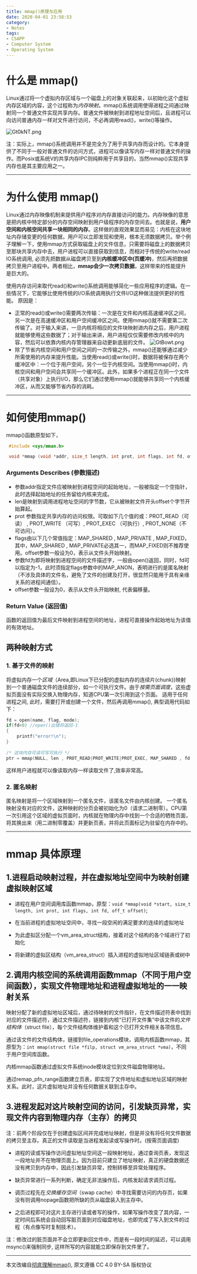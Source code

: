 ```yaml
---
title: mmap()原理与应用
date: 2020-04-01 23:58:53 
category: 
- Notes
tags: 
- CSAPP 
- Computer System
- Operating System
---
```


# 什么是 mmap()
Linux通过将一个虚拟内存区域与一个磁盘上的对象关联起来，以初始化这个虚拟内存区域的内容，这个过程称为*内存映射*。mmap()系统调用使得进程之间通过映射同一个普通文件实现共享内存。普通文件被映射到进程地址空间后，且进程可以向访问普通内存一样对文件进行访问，不必再调用read()，write()等操作。

![Gt0kNT.png](https://s1.ax1x.com/2020/04/02/Gt0kNT.png)

注：实际上，mmap()系统调用并不是完全为了用于共享内存而设计的。它本身提供了不同于一般对普通文件的访问方式，进程可以像读写内存一样对普通文件的操作。而Posix或系统V的共享内存IPC则纯粹用于共享目的，当然mmap()实现共享内存也是其主要应用之一。  

---
# 为什么使用 mmap()

Linux通过内存映像机制来提供用户程序对内存直接访问的能力。内存映像的意思是把内核中特定部分的内存空间映射到用户级程序的内存空间去。也就是说，**用户空间和内核空间共享一块相同的内存**。这样做的直观效果显而易见：内核在这块地址内存储变更的任何数据，用户可以立即发现和使用，根本无须数据拷贝。举个例子理解一下，使用mmap方式获取磁盘上的文件信息，只需要将磁盘上的数据拷贝至那块共享内存中去，用户进程可以直接获取到信息，而相对于传统的write/read　IO系统调用, 必须先把数据从磁盘拷贝至到**内核缓冲区中(页缓冲)**，然后再把数据拷贝至用户进程中。两者相比，**mmap会少一次拷贝数据**，这样带来的性能提升是巨大的。

使用内存访问来取代read()和write()系统调用能够简化一些应用程序的逻辑。在一些情况下，它能够比使用传统的I/O系统调用执行文件I/O这种做法提供更好的性能。
原因是：

- 正常的read()或write()需要两次传输：一次是在文件和内核高速缓冲区之间，另一次是在高速缓冲区和用户空间缓冲区之间。使用mmap()就不需要第二次传输了。对于输入来讲，一旦内核将相应的文件块映射进内存之后，用户进程就能够使用这些数据了；对于输出来讲，用户进程仅仅需要修改内核中的内容，然后可以依靠内核内存管理器来自动更新底层的文件。
![GtBowt.png](https://s1.ax1x.com/2020/04/02/GtBowt.png)
- 除了节省内核空间和用户空间之间的一次传输之外，mmap()还能够通过减少所需使用的内存来提升性能。当使用read()或write()时，数据将被保存在两个缓冲区中：一个位于用户空间，另个一位于内核空间。当使用mmap()时，内核空间和用户空间会共享同一个缓冲区。此外，如果多个进程正在同一个文件（共享对象）上执行I/O，那么它们通过使用mmap()就能够共享同一个内核缓冲区，从而又能够节省内存的消耗。

---
# 如何使用mmap()
mmap()函数原型如下，
```C
 #include <sys/mman.h>

 void *mmap (void *addr, size_t length, int prot, int flags, int fd, off_t offset);
```

### Arguments Describes (参数描述)

- 参数addr指定文件应被映射到进程空间的起始地址，一般被指定一个空指针，此时选择起始地址的任务留给内核来完成。
- len是映射到调用进程地址空间的字节数，它从被映射文件开头offset个字节开始算起。
- prot 参数指定共享内存的访问权限。可取如下几个值的或：PROT_READ（可读） , PROT_WRITE （可写）, PROT_EXEC （可执行）, PROT_NONE（不可访问）。
- flags由以下几个常值指定：MAP_SHARED , MAP_PRIVATE , MAP_FIXED，其中，MAP_SHARED , MAP_PRIVATE必选其一，而MAP_FIXED则不推荐使用。offset参数一般设为0，表示从文件头开始映射。
- 参数fd为即将映射到进程空间的文件描述字，一般由open()返回，同时，fd可以指定为-1，此时须指定flags参数中的MAP_ANON，表明进行的是匿名映射（不涉及具体的文件名，避免了文件的创建及打开，很显然只能用于具有亲缘关系的进程间通信）。
- offset参数一般设为0，表示从文件头开始映射, 代表偏移量。
  
### Return Value (返回值)

函数的返回值为最后文件映射到进程空间的地址，进程可直接操作起始地址为该值的有效地址。

## 两种映射方式

### 1. 基于文件的映射

将虚拟内存一个*区域*（Area,即Linux下已分配的虚拟内存的连续片(chunk))映射到一个普通磁盘文件的连续部分，如一个可执行文件。由于*按需页面调度*，这些虚拟页面没有实际交换入物理内存，知道CPU第一次引用到这个页面。
适用于任何进程之间, 此时，需要打开或创建一个文件，然后再调用mmap(), 典型调用代码如下：

```C
fd = open(name, flag, mode);
if(fd<0) //open()出错将返回-1
{
	printf("error!\n");
}
        
/* 这块内存可读可写可执行 */
ptr = mmap(NULL, len , PROT_READ|PROT_WRITE|PROT_EXEC, MAP_SHARED , fd , 0); 
```

这样用户进程就可以像读取内存一样读取文件了,效率非常高。

### 2. 匿名映射

匿名映射是将一个区域映射到一个匿名文件，该匿名文件由内核创建。
一个匿名映射没有对应的文件，这种映射的分页会被初始化为0（请求二进制零）。CPU第一次引用这个区域的虚拟页面时，内核就在物理内存中找到一个合适的牺牲页面，将其换出来（用二进制零覆盖）并更新页表，并将此页面标记为驻留在内存中的。  

---
# mmap 具体原理

## 1.进程启动映射过程，并在虚拟地址空间中为映射创建虚拟映射区域

- 进程在用户空间调用库函数mmap，原型：`void *mmap(void *start, size_t length, int prot, int flags, int fd, off_t offset)`;

- 在当前进程的虚拟地址空间中，寻找一段空闲的满足要求的连续的虚拟地址

- 为此虚拟区分配一个vm_area_struct结构，接着对这个结构的各个域进行了初始化

- 将新建的虚拟区结构（vm_area_struct）插入进程的虚拟地址区域链表或树中
  
## 2.调用内核空间的系统调用函数mmap（不同于用户空间函数），实现文件物理地址和进程虚拟地址的一一映射关系

映射分配了新的虚拟地址区域后，通过待映射的文件指针，在文件描述符表中找到对应的文件描述符，通过文件描述符，链接到内核“已打开文件集”中该文件的*文件结构体*（struct file），每个文件结构体维护着和这个已打开文件相关各项信息。

通过该文件的文件结构体，链接到file_operations模块，调用内核函数mmap，其原型为：`int mmap(struct file *filp, struct vm_area_struct *vma)`，不同于用户空间库函数。

内核mmap函数通过虚拟文件系统inode模块定位到文件磁盘物理地址。

通过remap_pfn_range函数建立页表，即实现了文件地址和虚拟地址区域的映射关系。此时，这片虚拟地址并没有任何数据关联到主存中。

## 3.进程发起对这片映射空间的访问，引发缺页异常，实现文件内容到物理内存（主存）的拷贝

注：前两个阶段仅在于创建虚拟区间并完成地址映射，但是并没有将任何文件数据的拷贝至主存。真正的文件读取是当进程发起读或写操作时。(按需页面调度)

- 进程的读或写操作访问虚拟地址空间这一段映射地址，通过查询页表，发现这一段地址并不在物理页面上。因为目前只建立了地址映射，真正的硬盘数据还没有拷贝到内存中，因此引发缺页异常，控制转移至异常处理程序。

- 缺页异常进行一系列判断，确定无非法操作后，内核发起请求调页过程。

- 调页过程先在*交换缓存空间*（swap cache）中寻找需要访问的内存页，如果没有则调用nopage函数把所缺的页从磁盘装入到主存中。

- 之后进程即可对这片主存进行读或者写的操作，如果写操作改变了其内容，一定时间后系统会自动回写脏页面到对应磁盘地址，也即完成了写入到文件的过程（有点像写时复制技术）。

注：修改过的脏页面并不会立即更新回文件中，而是有一段时间的延迟，可以调用msync()来强制同步, 这样所写的内容就能立即保存到文件里了。


---
本文改编自[彻底理解mmap()](https://blog.csdn.net/Holy_666/article/details/86532671), 原文遵循 CC 4.0 BY-SA 版权协议
